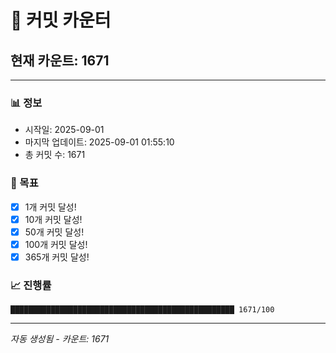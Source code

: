# 🔢 커밋 카운터

## 현재 카운트: 1671

---

### 📊 정보
- 시작일: 2025-09-01
- 마지막 업데이트: 2025-09-01 01:55:10
- 총 커밋 수: 1671

### 🎯 목표
- [x] 1개 커밋 달성!
- [x] 10개 커밋 달성!
- [x] 50개 커밋 달성!
- [x] 100개 커밋 달성!
- [x] 365개 커밋 달성!

### 📈 진행률
```
██████████████████████████████████████████████████ 1671/100
```

---
*자동 생성됨 - 카운트: 1671*
